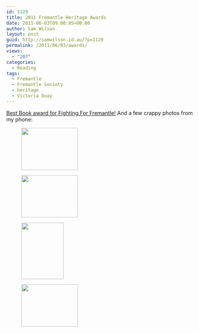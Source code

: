 ```yaml
---
id: 1129
title: 2011 Fremantle Heritage Awards
date: 2011-06-03T09:00:05+00:00
author: Sam Wilson
layout: post
guid: http://samwilson.id.au/?p=1129
permalink: /2011/06/03/awards/
views:
  - "207"
categories:
  - Reading
tags:
  - Fremantle
  - Fremantle Society
  - heritage
  - Victoria Quay
---
```

[Best Book award for Fighting For Fremantle!](http://fremantlesociety.org.au/blog/2011/06/03/fighting-for-fremantle-wins-heritage-award/) And a few crappy photos from my phone:

<div id='gallery-3' class='gallery galleryid-1129 gallery-columns-4 gallery-size-thumbnail'>
  <figure class='gallery-item'> 
  
  <div class='gallery-icon landscape'>
    <a href='https://samwilson.id.au/wp-content/uploads/2012/06/IMG015.jpg'><img width="150" height="112" src="https://samwilson.id.au/wp-content/uploads/2012/06/IMG015-150x112.jpg" class="attachment-thumbnail size-thumbnail" alt="" srcset="https://samwilson.id.au/wp-content/uploads/2012/06/IMG015-150x112.jpg 150w, https://samwilson.id.au/wp-content/uploads/2012/06/IMG015-500x375.jpg 500w, https://samwilson.id.au/wp-content/uploads/2012/06/IMG015-1024x768.jpg 1024w" sizes="(max-width: 150px) 100vw, 150px" /></a>
  </div></figure><figure class='gallery-item'> 
  
  <div class='gallery-icon landscape'>
    <a href='https://samwilson.id.au/wp-content/uploads/2012/06/IMG012.jpg'><img width="150" height="112" src="https://samwilson.id.au/wp-content/uploads/2012/06/IMG012-150x112.jpg" class="attachment-thumbnail size-thumbnail" alt="" srcset="https://samwilson.id.au/wp-content/uploads/2012/06/IMG012-150x112.jpg 150w, https://samwilson.id.au/wp-content/uploads/2012/06/IMG012-500x375.jpg 500w, https://samwilson.id.au/wp-content/uploads/2012/06/IMG012-1024x768.jpg 1024w" sizes="(max-width: 150px) 100vw, 150px" /></a>
  </div></figure><figure class='gallery-item'> 
  
  <div class='gallery-icon portrait'>
    <a href='https://samwilson.id.au/wp-content/uploads/2012/06/IMG014.jpg'><img width="112" height="150" src="https://samwilson.id.au/wp-content/uploads/2012/06/IMG014-112x150.jpg" class="attachment-thumbnail size-thumbnail" alt="" srcset="https://samwilson.id.au/wp-content/uploads/2012/06/IMG014-112x150.jpg 112w, https://samwilson.id.au/wp-content/uploads/2012/06/IMG014-375x500.jpg 375w, https://samwilson.id.au/wp-content/uploads/2012/06/IMG014-768x1024.jpg 768w" sizes="(max-width: 112px) 100vw, 112px" /></a>
  </div></figure><figure class='gallery-item'> 
  
  <div class='gallery-icon landscape'>
    <a href='https://samwilson.id.au/wp-content/uploads/2012/06/IMG013.jpg'><img width="150" height="112" src="https://samwilson.id.au/wp-content/uploads/2012/06/IMG013-150x112.jpg" class="attachment-thumbnail size-thumbnail" alt="" srcset="https://samwilson.id.au/wp-content/uploads/2012/06/IMG013-150x112.jpg 150w, https://samwilson.id.au/wp-content/uploads/2012/06/IMG013-500x375.jpg 500w, https://samwilson.id.au/wp-content/uploads/2012/06/IMG013-1024x768.jpg 1024w" sizes="(max-width: 150px) 100vw, 150px" /></a>
  </div></figure>
</div>